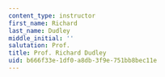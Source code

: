 ```yaml
---
content_type: instructor
first_name: Richard
last_name: Dudley
middle_initial: ''
salutation: Prof.
title: Prof. Richard Dudley
uid: b666f33e-1df0-a8db-3f9e-751bb8bec11e
---
```


